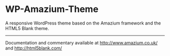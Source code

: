 WP-Amazium-Theme
================

A responsive WordPress theme based on the Amazium framework and the HTML5 Blank theme.

<hr>

Documentation and commentary available at http://www.amazium.co.uk/ and http://html5blank.com/
